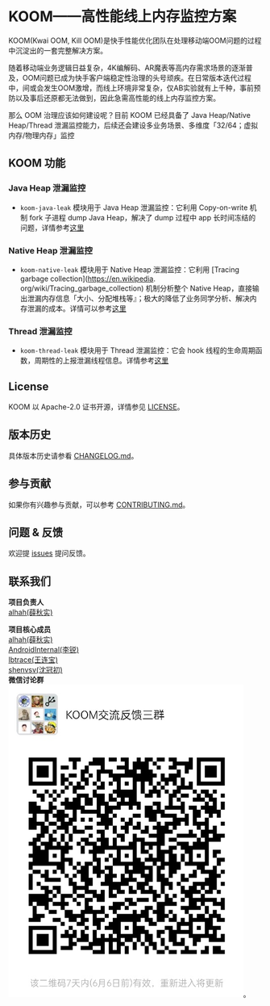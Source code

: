 # KOOM——高性能线上内存监控方案
KOOM(Kwai OOM, Kill OOM)是快手性能优化团队在处理移动端OOM问题的过程中沉淀出的一套完整解决方案。

随着移动端业务逻辑日益复杂，4K编解码、AR魔表等高内存需求场景的逐渐普及，OOM问题已成为快手客户端稳定性治理的头号顽疾。在日常版本迭代过程中，间或会发生OOM激增，而线上环境非常复杂，仅AB实验就有上千种，事前预防以及事后还原都无法做到，因此急需高性能的线上内存监控方案。

那么 OOM 治理应该如何建设呢？目前 KOOM 已经具备了 Java Heap/Native Heap/Thread 泄漏监控能力，后续还会建设多业务场景、多维度「32/64；虚拟内存/物理内存」监控


## KOOM 功能
### Java Heap 泄漏监控
- `koom-java-leak` 模块用于 Java Heap 泄漏监控：它利用 Copy-on-write 机制 fork 子进程 dump Java Heap，解决了 
  dump 过程中 app 长时间冻结的问题，详情参考[这里](./koom-java-leak/README.zh-CN.md)
### Native Heap 泄漏监控
- `koom-native-leak` 模块用于 Native Heap 泄漏监控：它利用 [Tracing garbage collection](https://en.wikipedia.
  org/wiki/Tracing_garbage_collection) 机制分析整个 Native Heap，直接输出泄漏内存信息「大小、分配堆栈等』；极大的降低了业务同学分析、解决内存泄漏的成本。详情可以参考[这里](./koom-native-leak/README.zh-CN.md)
### Thread 泄漏监控
- `koom-thread-leak` 模块用于 Thread 泄漏监控：它会 hook 线程的生命周期函数，周期性的上报泄漏线程信息。详情参考[这里](./koom-thread-leak/README.zh-CN.md)

## License

KOOM 以 Apache-2.0 证书开源，详情参见 [LICENSE](./LICENSE)。

## 版本历史
具体版本历史请参看 [CHANGELOG.md](./CHANGELOG.md)。

## 参与贡献
如果你有兴趣参与贡献，可以参考 [CONTRIBUTING.md](./CONTRIBUTING.md)。


## 问题 & 反馈
欢迎提 [issues](https://github.com/KwaiAppTeam/KOOM/issues) 提问反馈。

## 联系我们

**项目负责人**<br>
[alhah(薛秋实)](https://github.com/alhah) <br>

**项目核心成员**<br>
[alhah(薛秋实)](https://github.com/alhah) <br>
[AndroidInternal(李锐)](https://github.com/AndroidInternal) <br>
[lbtrace(王连宝)](https://github.com/lbtrace) <br>
[shenvsv(沈冠初)](https://github.com/shenvsv) <br>
**微信讨论群**
<img src=./doc/images/wechat.jpg/>。
